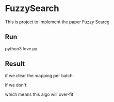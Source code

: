 # FuzzySearch

This is project to implement the paper Fuzzy Searcg
## Run
python3 love.py

## Result
if we clear the mapping per batch:<br/>


if we don't:<br/>


which means this algo will over-fit
